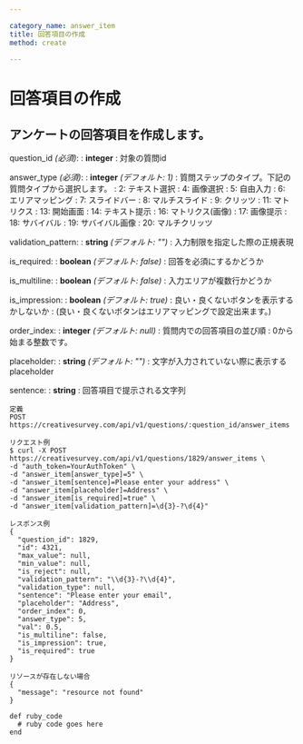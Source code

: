 ```yaml
---

category_name: answer_item
title: 回答項目の作成
method: create

---
```


# 回答項目の作成

## アンケートの回答項目を作成します。

question_id _(必須)_:
: __integer__
: 対象の質問id

answer_type _(必須)_:
: __integer__ _(デフォルト: 1)_
: 質問ステップのタイプ。下記の質問タイプから選択します。
: 2: テキスト選択
: 4: 画像選択
: 5: 自由入力
: 6: エリアマッピング
: 7: スライドバー
: 8: マルチスライド
: 9: クリッツ
: 11: マトリクス
: 13: 開始画面
: 14: テキスト提示
: 16: マトリクス(画像)
: 17: 画像提示
: 18: サバイバル
: 19: サバイバル画像
: 20: マルチクリッツ

validation_pattern:
: __string__ _(デフォルト: "")_
: 入力制限を指定した際の正規表現

is_required:
: __boolean__ _(デフォルト: false)_
: 回答を必須にするかどうか

is_multiline:
: __boolean__ _(デフォルト: false)_
: 入力エリアが複数行かどうか

is_impression:
: __boolean__ _(デフォルト: true)_
: 良い・良くないボタンを表示するかしないか
: (良い・良くないボタンはエリアマッピングで設定出来ます。)

order_index:
: __integer__ _(デフォルト: null)_
: 質問内での回答項目の並び順
: 0から始まる整数です。

placeholder:
: __string__ _(デフォルト: "")_
: 文字が入力されていない際に表示するplaceholder

sentence:
: __string__
: 回答項目で提示される文字列

~~~
定義
POST https://creativesurvey.com/api/v1/questions/:question_id/answer_items

リクエスト例
$ curl -X POST https://creativesurvey.com/api/v1/questions/1829/answer_items \
-d "auth_token=YourAuthToken" \
-d "answer_item[answer_type]=5" \
-d "answer_item[sentence]=Please enter your address" \
-d "answer_item[placeholder]=Address" \
-d "answer_item[is_required]=true" \
-d "answer_item[validation_pattern]=\d{3}-?\d{4}"

レスポンス例
{
  "question_id": 1829,
  "id": 4321,
  "max_value": null,
  "min_value": null,
  "is_reject": null,
  "validation_pattern": "\\d{3}-?\\d{4}",
  "validation_type": null,
  "sentence": "Please enter your email",
  "placeholder": "Address",
  "order_index": 0,
  "answer_type": 5,
  "val": 0.5,
  "is_multiline": false,
  "is_impression": true,
  "is_required": true
}

リソースが存在しない場合
{
  "message": "resource not found"
}
~~~

~~~
def ruby_code
  # ruby code goes here
end
~~~

